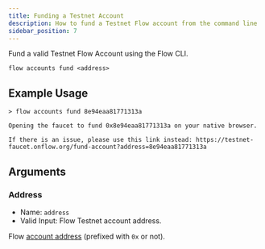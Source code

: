 ```yaml
---
title: Funding a Testnet Account
description: How to fund a Testnet Flow account from the command line
sidebar_position: 7
---
```


Fund a valid Testnet Flow Account using the Flow CLI.

```shell
flow accounts fund <address>
```

## Example Usage

```shell
> flow accounts fund 8e94eaa81771313a

Opening the faucet to fund 0x8e94eaa81771313a on your native browser.

If there is an issue, please use this link instead: https://testnet-faucet.onflow.org/fund-account?address=8e94eaa81771313a

```

## Arguments

### Address

- Name: `address`
- Valid Input: Flow Testnet account address.

Flow [account address](../../../build/basics/accounts.md) (prefixed with `0x` or not).
